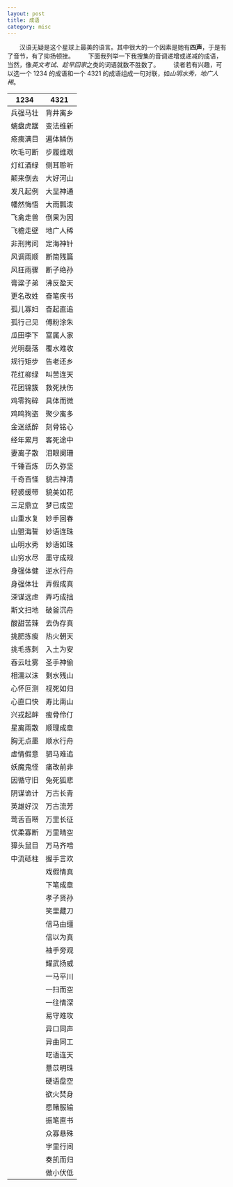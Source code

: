 ```yaml
---
layout: post
title: 成语
category: misc
---
```


　　汉语无疑是这个星球上最美的语言。其中很大的一个因素是她有**四声**，于是有了音节，有了抑扬顿挫。
　　下面我列举一下我搜集的音调递增或递减的成语，当然，像*英文考试*、*趁早回家*之类的词语就数不胜数了。
　　读者若有兴趣，可以选一个 1234 的成语和一个 4321 的成语组成一句对联，如*山明水秀，地广人稀*。

| 1234     | 4321     |
| -------- | -------- |
| 兵强马壮 | 背井离乡 |
| 螭盘虎踞 | 变法维新 |
| 疮痍满目 | 遍体鳞伤 |
| 吹毛可断 | 步履维艰 |
| 灯红酒绿 | 侧耳聆听 |
| 颠来倒去 | 大好河山 |
| 发凡起例 | 大显神通 |
| 幡然悔悟 | 大雨瓢泼 |
| 飞禽走兽 | 倒果为因 |
| 飞檐走壁 | 地广人稀 |
| 非刑拷问 | 定海神针 |
| 风调雨顺 | 断简残篇 |
| 风狂雨骤 | 断子绝孙 |
| 膏粱子弟 | 沸反盈天 |
| 更名改姓 | 奋笔疾书 |
| 孤儿寡妇 | 奋起直追 |
| 孤行己见 | 傅粉涂朱 |
| 瓜田李下 | 富属人家 |
| 光明磊落 | 覆水难收 |
| 规行矩步 | 告老还乡 |
| 花红柳绿 | 叫苦连天 |
| 花团锦簇 | 救死扶伤 |
| 鸡零狗碎 | 具体而微 |
| 鸡鸣狗盗 | 聚少离多 |
| 金迷纸醉 | 刻骨铭心 |
| 经年累月 | 客死途中 |
| 妻离子散 | 泪眼阑珊 |
| 千锤百炼 | 历久弥坚 |
| 千奇百怪 | 貌古神清 |
| 轻裘缓带 | 貌美如花 |
| 三足鼎立 | 梦已成空 |
| 山重水复 | 妙手回春 |
| 山盟海誓 | 妙语连珠 |
| 山明水秀 | 妙语如珠 |
| 山穷水尽 | 墨守成规 |
| 身强体健 | 逆水行舟 |
| 身强体壮 | 弄假成真 |
| 深谋远虑 | 弄巧成拙 |
| 斯文扫地 | 破釜沉舟 |
| 酸甜苦辣 | 去伪存真 |
| 挑肥拣瘦 | 热火朝天 |
| 挑毛拣刺 | 入土为安 |
| 吞云吐雾 | 圣手神偷 |
| 相濡以沫 | 剩水残山 |
| 心怀叵测 | 视死如归 |
| 心直口快 | 寿比南山 |
| 兴戎起衅 | 瘦骨伶仃 |
| 星离雨散 | 顺理成章 |
| 胸无点墨 | 顺水行舟 |
| 虚情假意 | 驷马难追 |
| 妖魔鬼怪 | 痛改前非 |
| 因循守旧 | 兔死狐悲 |
| 阴谋诡计 | 万古长青 |
| 英雄好汉 | 万古流芳 |
| 莺舌百啭 | 万里长征 |
| 优柔寡断 | 万里晴空 |
| 獐头鼠目 | 万马齐喑 |
| 中流砥柱 | 握手言欢 |
|          | 戏假情真 |
|          | 下笔成章 |
|          | 孝子贤孙 |
|          | 笑里藏刀 |
|          | 信马由缰 |
|          | 信以为真 |
|          | 袖手旁观 |
|          | 耀武扬威 |
|          | 一马平川 |
|          | 一扫而空 |
|          | 一往情深 |
|          | 易守难攻 |
|          | 异口同声 |
|          | 异曲同工 |
|          | 呓语连天 |
|          | 薏苡明珠 |
|          | 硬语盘空 |
|          | 欲火焚身 |
|          | 愿赌服输 |
|          | 振笔直书 |
|          | 众寡悬殊 |
|          | 字里行间 |
|          | 奏凯而归 |
|          | 做小伏低 |
